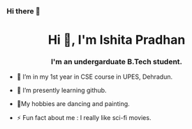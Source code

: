 ### Hi there 👋

<h1 align="center">Hi 👋, I'm Ishita Pradhan</h1>
<h3 align="center">I'm an undergarduate B.Tech student.</h3>

- 🔭 I’m in my 1st year in CSE course in UPES, Dehradun.
- 🌱 I’m presently learning github.
- 💬My hobbies are dancing and painting.

- ⚡ Fun fact about me :   I really like sci-fi movies.


